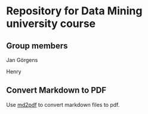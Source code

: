 # Repository for Data Mining university course

## Group members

Jan Görgens

Henry

## Convert Markdown to PDF

Use [md2pdf](https://md2pdf.netlify.app/) to convert markdown files to pdf.
